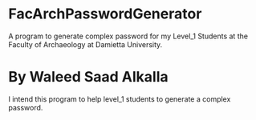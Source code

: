 # FacArchPasswordGenerator
A program to generate complex password for my Level_1 Students at the Faculty of Archaeology at Damietta University.
# By Waleed Saad Alkalla
I intend this program to help level_1 students to generate a complex password.
